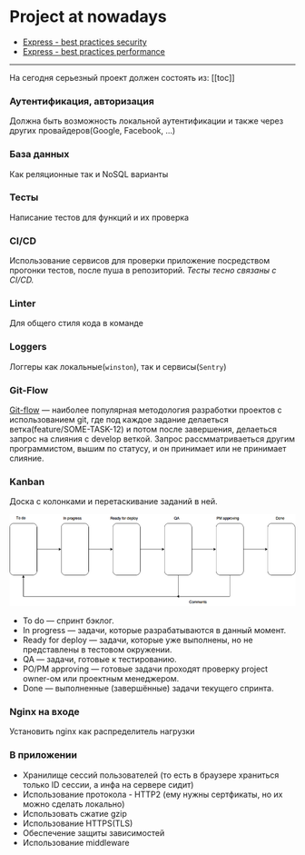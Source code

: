 # Project at nowadays

* [Express - best practices security](https://expressjs.com/ru/advanced/best-practice-security.html)
* [Express - best practices performance](https://expressjs.com/ru/advanced/best-practice-performance.html)

---

На сегодня серьезный проект должен состоять из:
[[toc]]

### Аутентификация, авторизация
Должна быть возможность локальной аутентификации и также через других провайдеров(Google, Facebook, ...)

### База данных
Как реляционные так и NoSQL варианты

### Тесты
Написание тестов для функций и их проверка

### CI/CD
Использование сервисов для проверки приложение посредством прогонки тестов, после пуша в репозиторий. *Тесты тесно связаны с CI/CD.*

### Linter 
Для общего стиля кода в команде

### Loggers
Логгеры как локальные(`winston`), так и сервисы(`Sentry`)

### Git-Flow
[Git-flow](http://ruwhynot.com/2016/03/08/briefly-about-gitflow/) — наиболее популярная методология разработки проектов с использованием git, где под каждое задание делаеться ветка(feature/SOME-TASK-12) и потом после завершения, делаеться запрос на слияния с develop веткой. Запрос рассмматриваеться другим программистом, вышим по статусу, и он принимает или не принимает слияние.

### Kanban
Доска с колонками и перетаскивание заданий в ней.

![](./assets/kanban-schema.png)

* To do — спринт бэклог.
* In progress — задачи, которые разрабатываются в данный момент.
* Ready for deploy — задачи, которые уже выполнены, но не представлены в тестовом окружении.
* QA — задачи, готовые к тестированию.
* PO/PM approving — готовые задачи проходят проверку project owner-ом или проектным менеджером.
* Done — выполненные (завершённые) задачи текущего спринта.  

### Nginx на входе
Установить nginx как распределитель нагрузки

### В приложении
* Хранилище сессий пользователей (то есть в браузере храниться только ID сессии, а инфа на сервере сидит)
* Использование протокола - HTTP2 (ему нужны сертфикаты, но их можно сделать локально)
* Использовать сжатие gzip
* Использование HTTPS(TLS)
* Обеспечение защиты зависимостей
* Использование middleware



